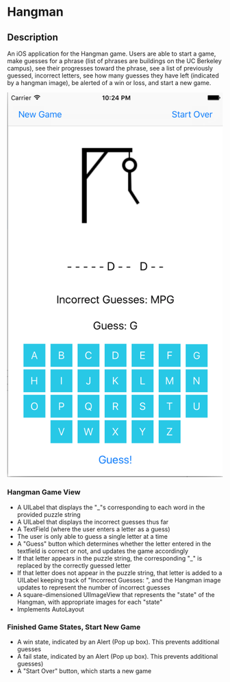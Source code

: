 # Hangman #

## Description ##
An iOS application for the Hangman game. Users are able to start a game, make guesses for a phrase (list of phrases are buildings on the UC Berkeley campus), see their progresses toward the phrase, see a list of previously guessed, incorrect letters, see how many guesses they have left (indicated by a hangman image), be alerted of a win or loss, and start a new game.

![alt text](/README-images/hangman.png)

###  Hangman Game View ###
* A UILabel that displays the "_"s corresponding to each word in the provided puzzle string
* A UILabel that displays the incorrect guesses thus far
* A TextField (where the user enters a letter as a guess)
* The user is only able to guess a single letter at a time
* A "Guess" button which determines whether the letter entered in the textfield is correct or not, and updates the game accordingly
* If that letter appears in the puzzle string, the corresponding "_" is replaced by the correctly guessed letter
* If that letter does not appear in the puzzle string, that letter is added to a UILabel keeping track of "Incorrect Guesses: ", and the Hangman image updates to represent the number of incorrect guesses
* A square-dimensioned UIImageView that represents the "state" of the Hangman, with appropriate images for each "state"
* Implements AutoLayout

### Finished Game States, Start New Game ###
* A win state, indicated by an Alert (Pop up box). This prevents additional guesses
* A fail state, indicated by an Alert (Pop up box). This prevents additional guesses)
* A "Start Over" button, which starts a new game
